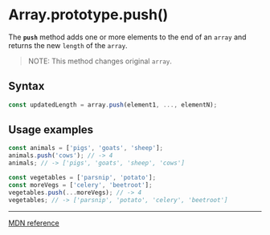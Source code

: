 # Array.prototype.push()

The **`push`** method adds one or more elements to the end of an `array` and returns the new `length` of the `array`.

> NOTE: This method changes original `array`.

## Syntax

```js
const updatedLength = array.push(element1, ..., elementN);
```

## Usage examples

```js
const animals = ['pigs', 'goats', 'sheep'];
animals.push('cows'); // -> 4
animals; // -> ['pigs', 'goats', 'sheep', 'cows']

const vegetables = ['parsnip', 'potato'];
const moreVegs = ['celery', 'beetroot'];
vegetables.push(...moreVegs); // -> 4
vegetables; // -> ['parsnip', 'potato', 'celery', 'beetroot']
```

---

[MDN reference](https://developer.mozilla.org/en-US/docs/Web/JavaScript/Reference/Global_Objects/Array/push)
